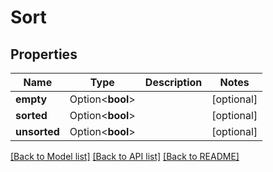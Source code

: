 # Sort

## Properties

Name | Type | Description | Notes
------------ | ------------- | ------------- | -------------
**empty** | Option<**bool**> |  | [optional]
**sorted** | Option<**bool**> |  | [optional]
**unsorted** | Option<**bool**> |  | [optional]

[[Back to Model list]](../README.md#documentation-for-models) [[Back to API list]](../README.md#documentation-for-api-endpoints) [[Back to README]](../README.md)


